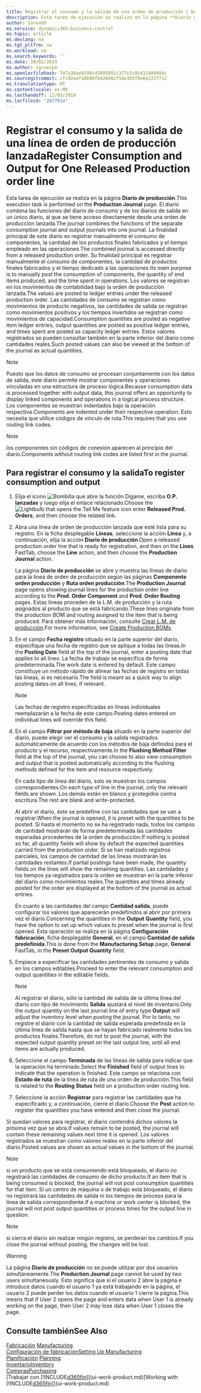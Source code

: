 ```yaml
---
title: Registrar el consumo y la salida de una orden de producción | Documentos de Microsoft
description: Esta tarea de ejecución se realiza en la página **Diario de producción**. El diario combina las funciones del diario de consumo y de los diarios de salida en un único diario, al que se tiene acceso directamente desde una orden de producción lanzada. La finalidad principal de este diario es registrar manualmente el consumo de componentes, la cantidad de los productos finales fabricados y el tiempo empleado en las operaciones. Su finalidad principal es registrar manualmente el consumo de componentes, la cantidad de productos finales fabricados y el tiempo dedicado a las operaciones.
author: SorenGP
ms.service: dynamics365-business-central
ms.topic: article
ms.devlang: na
ms.tgt_pltfrm: na
ms.workload: na
ms.search.keywords: ''
ms.date: 10/01/2019
ms.author: sgroespe
ms.openlocfilehash: 747a38ae8390c45995091c377c5c05d3140949dc
ms.sourcegitcommit: cfc92eefa8b06fb426482f54e393f0e6e222f712
ms.translationtype: HT
ms.contentlocale: es-MX
ms.lasthandoff: 12/03/2019
ms.locfileid: "2877914"
---
```

# <a name="register-consumption-and-output-for-one-released-production-order-line"></a><span data-ttu-id="3bee0-106">Registrar el consumo y la salida de una línea de orden de producción lanzada</span><span class="sxs-lookup"><span data-stu-id="3bee0-106">Register Consumption and Output for One Released Production order line</span></span>
<span data-ttu-id="3bee0-107">Esta tarea de ejecución se realiza en la página **Diario de producción**.</span><span class="sxs-lookup"><span data-stu-id="3bee0-107">This execution task is performed on the **Production Journal** page.</span></span> <span data-ttu-id="3bee0-108">El diario combina las funciones del diario de consumo y de los diarios de salida en un único diario, al que se tiene acceso directamente desde una orden de producción lanzada.</span><span class="sxs-lookup"><span data-stu-id="3bee0-108">The journal combines the functions of the separate consumption journal and output journals into one journal.</span></span> <span data-ttu-id="3bee0-109">La finalidad principal de este diario es registrar manualmente el consumo de componentes, la cantidad de los productos finales fabricados y el tiempo empleado en las operaciones.</span><span class="sxs-lookup"><span data-stu-id="3bee0-109">The combined journal is accessed directly from a released production order.</span></span> <span data-ttu-id="3bee0-110">Su finalidad principal es registrar manualmente el consumo de componentes, la cantidad de productos finales fabricados y el tiempo dedicado a las operaciones.</span><span class="sxs-lookup"><span data-stu-id="3bee0-110">Its main purpose is to manually post the consumption of components, the quantity of end items produced, and the time spent in operations.</span></span> <span data-ttu-id="3bee0-111">Los valores se registran en los movimientos de contabilidad bajo la orden de producción lanzada.</span><span class="sxs-lookup"><span data-stu-id="3bee0-111">The values are posted to ledger entries under the released production order.</span></span> <span data-ttu-id="3bee0-112">Las cantidades de consumo se registran como movimientos de producto negativos, las cantidades de salida se registran como movimientos positivos y los tiempos invertidos se registran como movimientos de capacidad.</span><span class="sxs-lookup"><span data-stu-id="3bee0-112">Consumption quantities are posted as negative item ledger entries, output quantities are posted as positive ledger entries, and times spent are posted as capacity ledger entries.</span></span> <span data-ttu-id="3bee0-113">Estos valores registrados se pueden consultar también en la parte inferior del diario como cantidades reales.</span><span class="sxs-lookup"><span data-stu-id="3bee0-113">Such posted values can also be viewed at the bottom of the journal as actual quantities.</span></span>  

> [!NOTE]  
>  <span data-ttu-id="3bee0-114">Puesto que los datos de consumo se procesan conjuntamente con los datos de salida, este diario permite mostrar componentes y operaciones vinculadas en una estructura de proceso lógica.</span><span class="sxs-lookup"><span data-stu-id="3bee0-114">Because consumption data is processed together with output data, this journal offers an opportunity to display linked components and operations in a logical process structure.</span></span> <span data-ttu-id="3bee0-115">Los componentes se muestran indentados bajo la operación respectiva.</span><span class="sxs-lookup"><span data-stu-id="3bee0-115">Components are indented under their respective operation.</span></span> <span data-ttu-id="3bee0-116">Esto necesita que utilice códigos de vínculo de ruta.</span><span class="sxs-lookup"><span data-stu-id="3bee0-116">This requires that you use routing link codes.</span></span>  

> [!NOTE]  
>  <span data-ttu-id="3bee0-117">los componentes sin códigos de conexión aparecen al principio del diario.</span><span class="sxs-lookup"><span data-stu-id="3bee0-117">Components without routing link codes are listed first in the journal.</span></span>  

## <a name="to-register-consumption-and-output"></a><span data-ttu-id="3bee0-118">Para registrar el consumo y la salida</span><span class="sxs-lookup"><span data-stu-id="3bee0-118">To register consumption and output</span></span>  
1.  <span data-ttu-id="3bee0-119">Elija el icono ![Bombilla que abre la función Dígame](media/ui-search/search_small.png "Dígame qué desea hacer"), escriba **O.P. lanzadas** y luego elija el enlace relacionado.</span><span class="sxs-lookup"><span data-stu-id="3bee0-119">Choose the ![Lightbulb that opens the Tell Me feature](media/ui-search/search_small.png "Tell me what you want to do") icon enter **Released Prod. Orders**, and then choose the related link.</span></span>  
2.  <span data-ttu-id="3bee0-120">Abra una línea de orden de producción lanzada que esté lista para su registro. En la ficha desplegable **Líneas**, seleccione la acción **Línea** y, a continuación, elija la acción **Diario de producción**.</span><span class="sxs-lookup"><span data-stu-id="3bee0-120">Open a released production order line that is ready for registration, and then on the **Lines** FastTab, choose the **Line** action, and then choose the **Production Journal** action.</span></span>  

    <span data-ttu-id="3bee0-121">La página **Diario de producción** se abre y muestra las líneas de diario para la línea de orden de producción según las páginas **Componente orden producción** y **Ruta orden producción**.</span><span class="sxs-lookup"><span data-stu-id="3bee0-121">The **Production Journal** page opens showing journal lines for the production order line according to the **Prod. Order Component** and **Prod. Order Routing** pages.</span></span> <span data-ttu-id="3bee0-122">Estas líneas proceden de la L.M. de producción y la ruta asignados al producto que se está fabricando.</span><span class="sxs-lookup"><span data-stu-id="3bee0-122">These lines originate from the production BOM and routing assigned to the item that is being produced.</span></span> <span data-ttu-id="3bee0-123">Para obtener más información, consulte [Crear L.M. de producción](production-how-to-create-routings.md).</span><span class="sxs-lookup"><span data-stu-id="3bee0-123">For more information, see [Create Production BOMs](production-how-to-create-routings.md).</span></span>  

3.  <span data-ttu-id="3bee0-124">En el campo **Fecha registro** situado en la parte superior del diario, especifique una fecha de registro que se aplique a todas las líneas.</span><span class="sxs-lookup"><span data-stu-id="3bee0-124">In the **Posting Date** field at the top of the journal, enter a posting date that applies to all lines.</span></span> <span data-ttu-id="3bee0-125">La fecha de trabajo se especifica de forma predeterminada.</span><span class="sxs-lookup"><span data-stu-id="3bee0-125">The work date is entered by default.</span></span> <span data-ttu-id="3bee0-126">Este campo constituye un método rápido de alinear las fechas de registro en todas las líneas, si es necesario.</span><span class="sxs-lookup"><span data-stu-id="3bee0-126">The field is meant as a quick way to align posting dates on all lines, if relevant.</span></span>  

    > [!NOTE]  
    >  <span data-ttu-id="3bee0-127">Las fechas de registro especificadas en líneas individuales reemplazarán a la fecha de este campo.</span><span class="sxs-lookup"><span data-stu-id="3bee0-127">Posting dates entered on individual lines will override this field.</span></span>  

4.  <span data-ttu-id="3bee0-128">En el campo **Filtrar por método de baja** situado en la parte superior del diario, puede elegir ver el consumo y la salida registrados automáticamente de acuerdo con los métodos de baja definidos para el producto y el recurso, respectivamente.</span><span class="sxs-lookup"><span data-stu-id="3bee0-128">In the **Flushing Method Filter** field at the top of the journal, you can choose to also view consumption and output that is posted automatically according to the flushing methods defined for the item and resource respectively.</span></span>  

    <span data-ttu-id="3bee0-129">En cada tipo de línea del diario, solo se muestran los campos correspondientes.</span><span class="sxs-lookup"><span data-stu-id="3bee0-129">On each type of line in the journal, only the relevant fields are shown.</span></span> <span data-ttu-id="3bee0-130">Los demás están en blanco y protegidos contra escritura.</span><span class="sxs-lookup"><span data-stu-id="3bee0-130">The rest are blank and write-protected.</span></span>  

    <span data-ttu-id="3bee0-131">Al abrir el diario, éste se predefine con las cantidades que se van a registrar.</span><span class="sxs-lookup"><span data-stu-id="3bee0-131">When the journal is opened, it is preset with the quantities to be posted.</span></span> <span data-ttu-id="3bee0-132">Si hasta el momento no se ha registrado nada, todos los campos de cantidad mostrarán de forma predeterminada las cantidades esperadas procedentes de la orden de producción.</span><span class="sxs-lookup"><span data-stu-id="3bee0-132">If nothing is posted so far, all quantity fields will show by default the expected quantities carried from the production order.</span></span> <span data-ttu-id="3bee0-133">Si se han realizado registros parciales, los campos de cantidad de las líneas mostrarán las cantidades restantes.</span><span class="sxs-lookup"><span data-stu-id="3bee0-133">If partial postings have been made, the quantity fields on the lines will show the remaining quantities.</span></span> <span data-ttu-id="3bee0-134">Las cantidades y los tiempos ya registrados para la orden se muestran en la parte inferior del diario como movimientos reales.</span><span class="sxs-lookup"><span data-stu-id="3bee0-134">The quantities and times already posted for the order are displayed at the bottom of the journal as actual entries.</span></span>  

    <span data-ttu-id="3bee0-135">En cuanto a las cantidades del campo **Cantidad salida**, puede configurar los valores que aparecerán predefinidos al abrir por primera vez el diario.</span><span class="sxs-lookup"><span data-stu-id="3bee0-135">Concerning the quantities in the **Output Quantity** field, you have the option to set up which values to preset when the journal is first opened.</span></span> <span data-ttu-id="3bee0-136">Esta operación se realiza en la página **Configuración fabricación**, ficha desplegable **General**, en el campo **Cantidad de salida predefinida**.</span><span class="sxs-lookup"><span data-stu-id="3bee0-136">This is done from the **Manufacturing Setup** page, **General** FastTab, in the **Preset Output Quantity** field.</span></span>

5.  <span data-ttu-id="3bee0-137">Empiece a especificar las cantidades pertinentes de consumo y salida en los campos editables.</span><span class="sxs-lookup"><span data-stu-id="3bee0-137">Proceed to enter the relevant consumption and output quantities in the editable fields.</span></span>  

    > [!NOTE]  
    >  <span data-ttu-id="3bee0-138">Al registrar el diario, sólo la cantidad de salida de la última línea del diario con tipo de movimiento **Salida** ajustará el nivel de inventario.</span><span class="sxs-lookup"><span data-stu-id="3bee0-138">Only the output quantity on the last journal line of entry type **Output** will adjust the inventory level when posting the journal.</span></span> <span data-ttu-id="3bee0-139">Por lo tanto, no registre el diario con la cantidad de salida esperada predefinida en la última línea de salida hasta que se hayan fabricado realmente todos los productos finales.</span><span class="sxs-lookup"><span data-stu-id="3bee0-139">Therefore, do not to post the journal, with the expected output quantity preset on the last output line, until all end items are actually produced.</span></span>  

6.  <span data-ttu-id="3bee0-140">Seleccione el campo **Terminada** de las líneas de salida para indicar que la operación ha terminado.</span><span class="sxs-lookup"><span data-stu-id="3bee0-140">Select the **Finished** field of output lines to indicate that the operation is finished.</span></span> <span data-ttu-id="3bee0-141">Este campo se relaciona con **Estado de ruta** de la línea de ruta de una orden de producción.</span><span class="sxs-lookup"><span data-stu-id="3bee0-141">This field is related to the **Routing Status** field on a production order routing line.</span></span>  
7.  <span data-ttu-id="3bee0-142">Seleccione la acción **Registrar** para registrar las cantidades que ha especificado y, a continuación, cierre el diario.</span><span class="sxs-lookup"><span data-stu-id="3bee0-142">Choose the **Post** action to register the quantities you have entered and then close the journal.</span></span>  

<span data-ttu-id="3bee0-143">Si quedan valores para registrar, el diario contendrá dichos valores la próxima vez que se abra.</span><span class="sxs-lookup"><span data-stu-id="3bee0-143">If values remain to be posted, the journal will contain these remaining values next time it is opened.</span></span> <span data-ttu-id="3bee0-144">Los valores registrados se muestran como valores reales en la parte inferior del diario.</span><span class="sxs-lookup"><span data-stu-id="3bee0-144">Posted values are shown as actual values in the bottom of the journal.</span></span>  

> [!NOTE]  
>  <span data-ttu-id="3bee0-145"> si un producto que se está consumiendo está bloqueado, el diario no registrará las cantidades de consumo de dicho producto.</span><span class="sxs-lookup"><span data-stu-id="3bee0-145">If an item that is being consumed is blocked, the journal will not post consumption quantities for that item.</span></span> <span data-ttu-id="3bee0-146">Si un centro de máquina o de trabajo está bloqueado, el diario no registrará las cantidades de salida ni los tiempos de proceso para la línea de salida correspondiente.</span><span class="sxs-lookup"><span data-stu-id="3bee0-146">If a machine or work center is blocked, the journal will not post output quantities or process times for the output line in question.</span></span>  

> [!NOTE]  
>  <span data-ttu-id="3bee0-147">si cierra el diario sin realizar ningún registro, se perderán los cambios.</span><span class="sxs-lookup"><span data-stu-id="3bee0-147">If you close the journal without posting, the changes will be lost.</span></span>  

> [!WARNING]  
>  <span data-ttu-id="3bee0-148">La página **Diario de producción** no se puede utilizar por dos usuarios simultáneamente.</span><span class="sxs-lookup"><span data-stu-id="3bee0-148">The **Production Journal** page cannot be used by two users simultaneously.</span></span> <span data-ttu-id="3bee0-149">Esto significa que si el usuario 2 abre la página e introduce datos cuando el usuario 1 ya está trabajando en la página, el usuario 2 puede perder los datos cuando el usuario 1 cierre la página.</span><span class="sxs-lookup"><span data-stu-id="3bee0-149">This means that if User 2 opens the page and enters data when User 1 is already working on the page, then User 2 may lose data when User 1 closes the page.</span></span>  

## <a name="see-also"></a><span data-ttu-id="3bee0-150">Consulte también</span><span class="sxs-lookup"><span data-stu-id="3bee0-150">See Also</span></span>  
<span data-ttu-id="3bee0-151">[Fabricación](production-manage-manufacturing.md)  </span><span class="sxs-lookup"><span data-stu-id="3bee0-151">[Manufacturing](production-manage-manufacturing.md)  </span></span>  
[<span data-ttu-id="3bee0-152">Configuración de fabricación</span><span class="sxs-lookup"><span data-stu-id="3bee0-152">Setting Up Manufacturing</span></span>](production-configure-production-processes.md)  
<span data-ttu-id="3bee0-153">[Planificación](production-planning.md)    </span><span class="sxs-lookup"><span data-stu-id="3bee0-153">[Planning](production-planning.md)    </span></span>  
[<span data-ttu-id="3bee0-154">Inventario</span><span class="sxs-lookup"><span data-stu-id="3bee0-154">Inventory</span></span>](inventory-manage-inventory.md)  
[<span data-ttu-id="3bee0-155">Compras</span><span class="sxs-lookup"><span data-stu-id="3bee0-155">Purchasing</span></span>](purchasing-manage-purchasing.md)  
<span data-ttu-id="3bee0-156">[Trabajar con [!INCLUDE[d365fin](includes/d365fin_md.md)]](ui-work-product.md)</span><span class="sxs-lookup"><span data-stu-id="3bee0-156">[Working with [!INCLUDE[d365fin](includes/d365fin_md.md)]](ui-work-product.md)</span></span>
